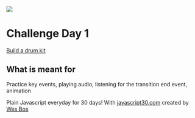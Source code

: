 ![](js30-challenge.gif)

# Challenge Day 1
[Build a drum kit](https://courses.wesbos.com/account/access/59e63178789cae180d436a72/view/194130650)
## What is meant for
Practice key events, playing audio, listening for the transition end event, animation

Plain Javascript everyday for 30 days! 
With [javascript30.com](https://javascript30.com/) created by [Wes Bos](https://github.com/wesbos)

